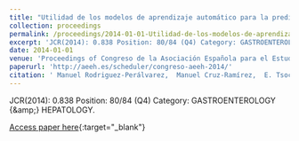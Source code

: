 ```yaml
---
title: "Utilidad de los modelos de aprendizaje automático para la predicción de la recidiva del hepatocarcinoma tras el trasplante hepático"
collection: proceedings
permalink: /proceedings/2014-01-01-Utilidad-de-los-modelos-de-aprendizaje-automatico-para-la-prediccion-de-la-recidiva-del-hepatocarcinoma-tras-el-trasplante-hepatico
excerpt: 'JCR(2014): 0.838 Position: 80/84 (Q4) Category: GASTROENTEROLOGY {\&amp;} HEPATOLOGY.'
date: 2014-01-01
venue: 'Proceedings of Congreso de la Asociación Española para el Estudio del Hígado'
paperurl: 'http://aeeh.es/scheduler/congreso-aeeh-2014/'
citation: ' Manuel Rodriguez-Perálvarez,  Manuel Cruz-Ramírez,  E. Tsochatzis,  Carlos García-Caparrós,  Pedro Antonio Gutiérrez,  G. Pieri,  María Pérez-Ortiz,  J.L. Montero-Álvarez,  A. Poyato,  Javier Briceño,  A. Burroughs,  César Hervás-Martínez,  Manuel Mata, &quot;Utilidad de los modelos de aprendizaje automático para la predicción de la recidiva del hepatocarcinoma tras el trasplante hepático.&quot; Proceedings of Congreso de la Asociación Española para el Estudio del Hígado, Vol.37(37), 2014, pp.94.'
---
```

JCR(2014): 0.838 Position: 80/84 (Q4) Category: GASTROENTEROLOGY {\&amp;} HEPATOLOGY.

[Access paper here](http://aeeh.es/scheduler/congreso-aeeh-2014/){:target="_blank"}
